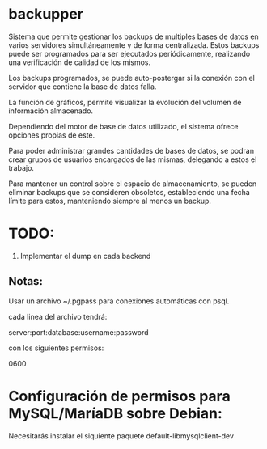 backupper
=========

Sistema que permite gestionar los backups de multiples bases de datos en varios servidores simultáneamente y de forma centralizada.
Estos backups puede ser programados para ser ejecutados periódicamente, realizando una verificación de calidad de los mismos.

Los backups programados, se puede auto-postergar si la conexión con el servidor que contiene la base de datos falla.

La función de gráficos, permite visualizar la evolución del volumen de información almacenado.

Dependiendo del motor de base de datos utilizado, el sistema ofrece opciones propias de este.

Para poder administrar grandes cantidades de bases de datos, se podran crear grupos de usuarios encargados de las mismas, delegando a estos el trabajo.

Para mantener un control sobre el espacio de almacenamiento, se pueden eliminar backups que se consideren obsoletos, estableciendo una fecha límite para estos, manteniendo siempre al menos un backup.

TODO:
=====

1) Implementar el dump en cada backend


Notas:
------
Usar un archivo ~/.pgpass para conexiones automáticas con psql.

cada linea del archivo tendrá:

server:port:database:username:password

con los siguientes permisos:

0600

Configuración de permisos para MySQL/MaríaDB sobre Debian:
===

Necesitarás instalar el siquiente paquete default-libmysqlclient-dev

